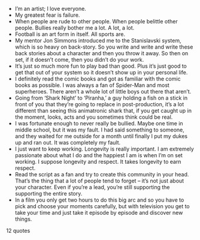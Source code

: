 - I’m an artist; I love everyone.
 - My greatest fear is failure.
 - When people are rude to other people. When people belittle other people. Bullies really bother me a lot. A lot, a lot.
 - Football is an art form in itself. All sports are.
 - My mentor Jon Simmons introduced me to the Stanislavski system, which is so heavy on back-story. So you write and write and write these back stories about a character and then you throw it away. So then on set, if it doesn’t come, then you didn’t do your work.
 - It’s just so much more fun to play bad than good. Plus it’s just good to get that out of your system so it doesn’t show up in your personal life.
 - I definitely read the comic books and got as familiar with the comic books as possible. I was always a fan of Spider-Man and most superheroes. There aren’t a whole lot of little boys out there that aren’t.
 - Going from ‘Shark Night’ to ‘Piranha,’ a guy holding a fish on a stick in front of you that they’re going to replace in post-production, it’s a lot different than seeing this animatronic shark that, if you get caught up in the moment, looks, acts and you sometimes think could be real.
 - I was fortunate enough to never really be bullied. Maybe one time in middle school, but it was my fault. I had said something to someone, and they waited for me outside for a month until finally I put my dukes up and ran out. It was completely my fault.
 - I just want to keep working. Longevity is really important. I am extremely passionate about what I do and the happiest I am is when I’m on set working. I suppose longevity and respect. It takes longevity to earn respect.
 - Read the script as a fan and try to create this community in your head. That’s the thing that a lot of people tend to forget – it’s not just about your character. Even if you’re a lead, you’re still supporting the supporting the entire story.
 - In a film you only get two hours to do this big arc and so you have to pick and choose your moments carefully, but with television you get to take your time and just take it episode by episode and discover new things.

12 quotes